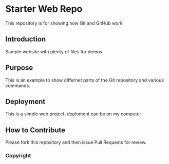 # Starter Web Repo
This repository is for showing how Git and GitHub work

## Introduction
Sample website with plenty of files for demos

## Purpose
This is an example to show differnet parts of the Git repository and various commands.

## Deployment
This is a simple web project, deploment can be on my computer

## How to Contribute
Please fork this repository and then issue Pull Requests for review.

### Copyright


